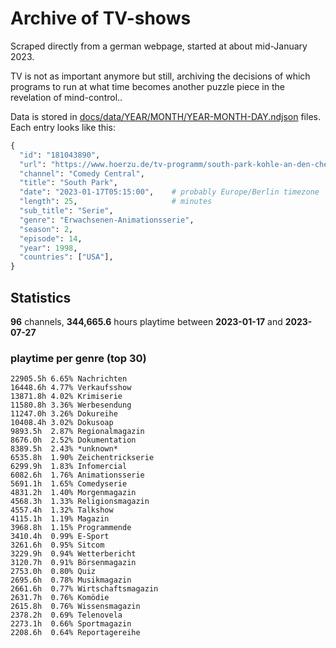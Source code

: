 # Archive of TV-shows

Scraped directly from a german webpage, started at about mid-January 2023.

TV is not as important anymore but still, archiving the decisions of which programs to run at what time
becomes another puzzle piece in the revelation of mind-control.. 

Data is stored in [docs/data/YEAR/MONTH/YEAR-MONTH-DAY.ndjson](docs/data/) files. 
Each entry looks like this:

```python
{
  "id": "181043890", 
  "url": "https://www.hoerzu.de/tv-programm/south-park-kohle-an-den-chefkoch/bid_181043890/", 
  "channel": "Comedy Central", 
  "title": "South Park", 
  "date": "2023-01-17T05:15:00",    # probably Europe/Berlin timezone 
  "length": 25,                     # minutes 
  "sub_title": "Serie", 
  "genre": "Erwachsenen-Animationsserie", 
  "season": 2, 
  "episode": 14, 
  "year": 1998, 
  "countries": ["USA"],
}
```

## Statistics

**96** channels, **344,665.6** hours playtime between **2023-01-17** and **2023-07-27**


### playtime per genre (top 30)

    22905.5h 6.65% Nachrichten
    16448.6h 4.77% Verkaufsshow
    13871.8h 4.02% Krimiserie
    11580.8h 3.36% Werbesendung
    11247.0h 3.26% Dokureihe
    10408.4h 3.02% Dokusoap
    9893.5h  2.87% Regionalmagazin
    8676.0h  2.52% Dokumentation
    8389.5h  2.43% *unknown*
    6535.8h  1.90% Zeichentrickserie
    6299.9h  1.83% Infomercial
    6082.6h  1.76% Animationsserie
    5691.1h  1.65% Comedyserie
    4831.2h  1.40% Morgenmagazin
    4568.3h  1.33% Religionsmagazin
    4557.4h  1.32% Talkshow
    4115.1h  1.19% Magazin
    3968.8h  1.15% Programmende
    3410.4h  0.99% E-Sport
    3261.6h  0.95% Sitcom
    3229.9h  0.94% Wetterbericht
    3120.7h  0.91% Börsenmagazin
    2753.0h  0.80% Quiz
    2695.6h  0.78% Musikmagazin
    2661.6h  0.77% Wirtschaftsmagazin
    2631.7h  0.76% Komödie
    2615.8h  0.76% Wissensmagazin
    2378.2h  0.69% Telenovela
    2273.1h  0.66% Sportmagazin
    2208.6h  0.64% Reportagereihe
